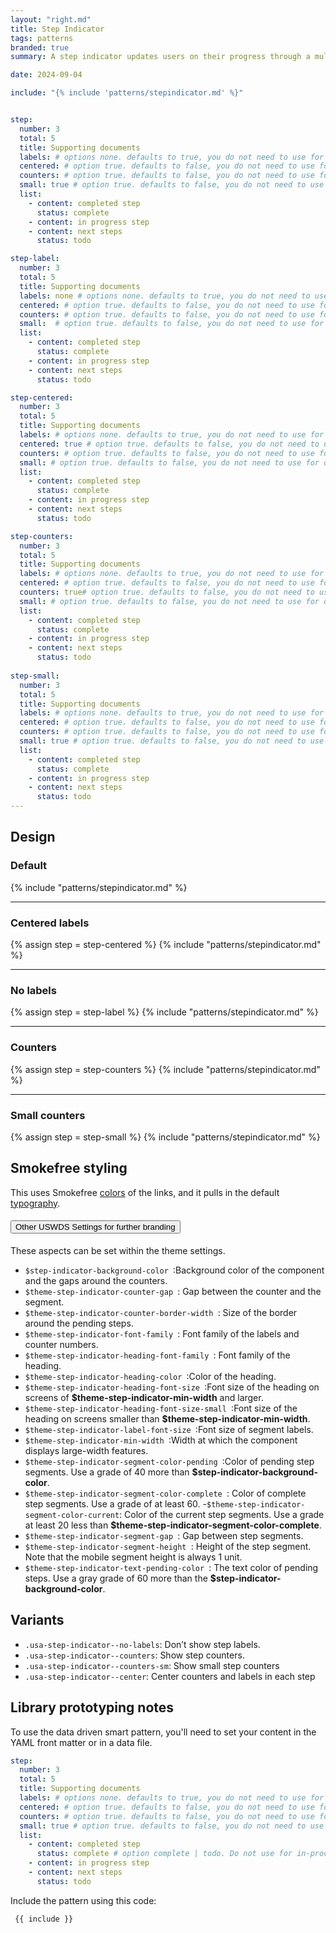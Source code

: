 ```yaml
---
layout: "right.md"
title: Step Indicator
tags: patterns
branded: true
summary: A step indicator updates users on their progress through a multi-step process.

date: 2024-09-04

include: "{% include 'patterns/stepindicator.md' %}"


step:
  number: 3
  total: 5
  title: Supporting documents
  labels: # options none. defaults to true, you do not need to use for default state.
  centered: # option true. defaults to false, you do not need to use for default state.
  counters: # option true. defaults to false, you do not need to use for default state.
  small: true # option true. defaults to false, you do not need to use for default state.
  list:
    - content: completed step
      status: complete
    - content: in progress step
    - content: next steps
      status: todo

step-label:
  number: 3
  total: 5
  title: Supporting documents
  labels: none # options none. defaults to true, you do not need to use for default state.
  centered: # option true. defaults to false, you do not need to use for default state.
  counters: # option true. defaults to false, you do not need to use for default state.
  small:  # option true. defaults to false, you do not need to use for default state.
  list:
    - content: completed step
      status: complete
    - content: in progress step
    - content: next steps
      status: todo

step-centered:
  number: 3
  total: 5
  title: Supporting documents
  labels: # options none. defaults to true, you do not need to use for default state.
  centered: true # option true. defaults to false, you do not need to use for default state.
  counters: # option true. defaults to false, you do not need to use for default state.
  small: # option true. defaults to false, you do not need to use for default state.
  list:
    - content: completed step
      status: complete
    - content: in progress step
    - content: next steps
      status: todo

step-counters:
  number: 3
  total: 5
  title: Supporting documents
  labels: # options none. defaults to true, you do not need to use for default state.
  centered: # option true. defaults to false, you do not need to use for default state.
  counters: true# option true. defaults to false, you do not need to use for default state.
  small: # option true. defaults to false, you do not need to use for default state.
  list:
    - content: completed step
      status: complete
    - content: in progress step
    - content: next steps
      status: todo
      
step-small:
  number: 3
  total: 5
  title: Supporting documents
  labels: # options none. defaults to true, you do not need to use for default state.
  centered: # option true. defaults to false, you do not need to use for default state.
  counters: # option true. defaults to false, you do not need to use for default state.
  small: true # option true. defaults to false, you do not need to use for default state.
  list:
    - content: completed step
      status: complete
    - content: in progress step
    - content: next steps
      status: todo
---
```


## Design
### Default 
{% include "patterns/stepindicator.md" %}

---

### Centered labels
{% assign step = step-centered %}
{% include "patterns/stepindicator.md" %}

---

### No labels
{% assign step = step-label %}
{% include "patterns/stepindicator.md" %}

---

### Counters
{% assign step = step-counters %}
{% include "patterns/stepindicator.md" %}

---

### Small counters
{% assign step = step-small %}
{% include "patterns/stepindicator.md" %}


## Smokefree styling
This uses Smokefree [colors](http://localhost:8080/library/styles/colors/) of the links, and it pulls in the default [typography](http://localhost:8080/library/styles/type/).

<div class="usa-accordion">
  <h4 class="usa-accordion__heading">
    <button
      type="button"
      class="usa-accordion__button"
      aria-expanded="false"
      aria-controls="e1"
    >
      Other USWDS Settings for further branding
    </button>
  </h4>
  <div id="e1" class="usa-accordion__content usa-prose">

These aspects can be set within the theme settings.

- `$step-indicator-background-color `:Background color of the component and the gaps around the counters.
- `$theme-step-indicator-counter-gap `: Gap between the counter and the segment.
- `$theme-step-indicator-counter-border-width `: Size of the border around the pending steps.
- `$theme-step-indicator-font-family `: Font family of the labels and counter numbers.
- `$theme-step-indicator-heading-font-family `: Font family of the heading.
- `$theme-step-indicator-heading-color `:Color of the heading.
- `$theme-step-indicator-heading-font-size `:Font size of the heading on screens of **$theme-step-indicator-min-width** and larger.
- `$theme-step-indicator-heading-font-size-small `:Font size of the heading on screens smaller than **$theme-step-indicator-min-width**.
- `$theme-step-indicator-label-font-size `:Font size of segment labels.
- `$theme-step-indicator-min-width `:Width at which the component displays large-width features.
- `$theme-step-indicator-segment-color-pending `:Color of pending step segments. Use a grade of 40 more than **$step-indicator-background-color**.
- `$theme-step-indicator-segment-color-complete `: Color of complete step segments. Use a grade of at least 60.
-` $theme-step-indicator-segment-color-current `: Color of the current step segments. Use a grade at least 20 less than **$theme-step-indicator-segment-color-complete**.
- `$theme-step-indicator-segment-gap `: Gap between step segments.
- `$theme-step-indicator-segment-height `: Height of the step segment. Note that the mobile segment height is always 1 unit.
- `$theme-step-indicator-text-pending-color `: The text color of pending steps. Use a gray grade of 60 more than the **$step-indicator-background-color**.
</div>
</div>

## Variants
- `.usa-step-indicator--no-labels`: Don’t show step labels.
- `.usa-step-indicator--counters`: Show step counters.
- `.usa-step-indicator--counters-sm`: Show small step counters
- `.usa-step-indicator--center`: Center counters and labels in each step

## Library prototyping notes
To use the data driven smart pattern, you'll need to set your content in the YAML front matter or in a data file.

``` yml
step:
  number: 3
  total: 5
  title: Supporting documents
  labels: # options none. defaults to true, you do not need to use for default state.
  centered: # option true. defaults to false, you do not need to use for default state.
  counters: # option true. defaults to false, you do not need to use for default state.
  small: true # option true. defaults to false, you do not need to use for default state.
  list:
    - content: completed step
      status: complete # option complete | todo. Do not use for in-process
    - content: in progress step
    - content: next steps
      status: todo
```

Include the pattern using this code:

``` markdown
 {{ include }}
```

